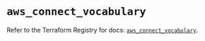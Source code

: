 # `aws_connect_vocabulary`

Refer to the Terraform Registry for docs: [`aws_connect_vocabulary`](https://registry.terraform.io/providers/hashicorp/aws/5.83.1/docs/resources/connect_vocabulary).
